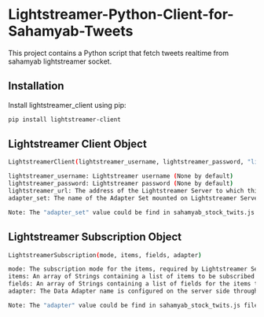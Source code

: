 # Lightstreamer-Python-Client-for-Sahamyab-Tweets
This project contains a Python script that fetch tweets realtime from sahamyab lightstreamer socket.

## Installation
Install lightstreamer_client using pip:

```bash
pip install lightstreamer-client
```

## Lightstreamer Client Object
```bash
LightstreamerClient(lightstreamer_username, lightstreamer_password, "lightstreamer_url", "adapter_set")

lightstreamer_username: Lightstreamer username (None by default)
lightstreamer_password: Lightstreamer password (None by default)
lightstreamer_url: The address of the Lightstreamer Server to which this LightstreamerClient will connect to.
adapter_set: The name of the Adapter Set mounted on Lightstreamer Server to be used to handle all requests in the Session associated with this LightstreamerClient.

Note: The "adapter_set" value could be find in sahamyab_stock_twits.js files.
```

## Lightstreamer Subscription Object
```bash
LightstreamerSubscription(mode, items, fields, adapter)

mode: The subscription mode for the items, required by Lightstreamer Server. Permitted values are: [MERGE, DISTINCT, RAW, COMMAND]
items: An array of Strings containing a list of items to be subscribed to through the server. For example an item in Lightstreamer could represent an item on eBay, say, a pair of "Nike Air Jordan" shoes.
fields: An array of Strings containing a list of fields for the items to be subscribed to through Lightstreamer Server.
adapter: The Data Adapter name is configured on the server side through the "name" attribute of the "data_provider" element.

Note: The "adapter" value could be find in sahamyab_stock_twits.js files.
```
